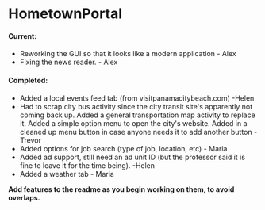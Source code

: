 HometownPortal
==============

#### Current:

* Reworking the GUI so that it looks like a modern application - Alex
* Fixing the news reader. - Alex

#### Completed:

* Added a local events feed tab (from visitpanamacitybeach.com) -Helen
* Had to scrap city bus activity since the city transit site's apparently not coming back up.
  Added a general transportation map activity to replace it.
  Added a simple option menu to open the city's website.
  Added in a cleaned up menu button in case anyone needs it to add another button - Trevor
* Added options for job search (type of job, location, etc) - Maria
* Added ad support, still need an ad unit ID (but the professor said it is fine to leave it for the time being). -Helen
* Added a weather tab - Maria


**Add features to the readme as you begin working on them, to avoid overlaps.**

